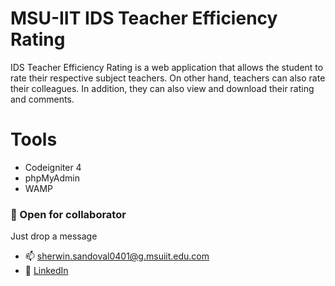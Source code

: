 # MSU-IIT IDS Teacher Efficiency Rating

IDS Teacher Efficiency Rating is a web application that allows the student to rate their respective subject teachers.
On other hand, teachers can also rate their colleagues. In addition, they can also view and download their rating and comments.

# Tools
  - Codeigniter 4
  - phpMyAdmin
  - WAMP


### 🤝 Open for collaborator 
Just drop a message
  - 📫 [sherwin.sandoval0401@g.msuiit.edu.com](mailto:sherwin.sandoval0401@g.msuiit.edu.com)
  - 🔗 [LinkedIn](https://www.linkedin.com/in/sherwin-sandoval-bab61819b/)
